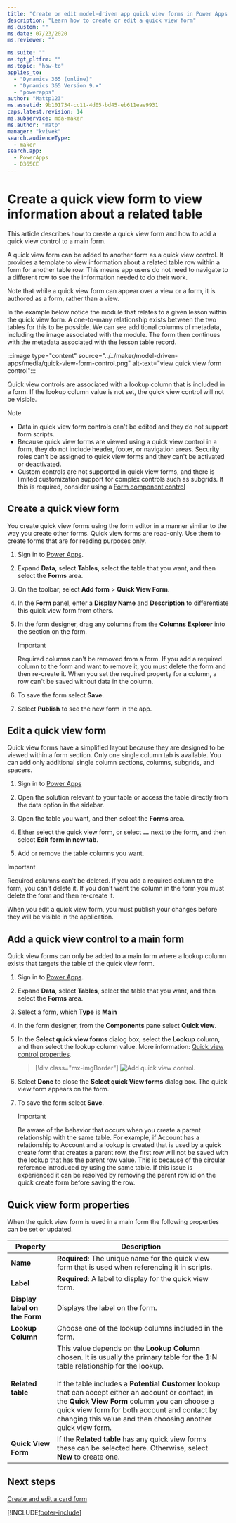 ```yaml
---
title: "Create or edit model-driven app quick view forms in Power Apps | MicrosoftDocs"
description: "Learn how to create or edit a quick view form"
ms.custom: ""
ms.date: 07/23/2020
ms.reviewer: ""

ms.suite: ""
ms.tgt_pltfrm: ""
ms.topic: "how-to"
applies_to: 
  - "Dynamics 365 (online)"
  - "Dynamics 365 Version 9.x"
  - "powerapps"
author: "Mattp123"
ms.assetid: 9b101734-cc11-4d05-bd45-eb611eae9931
caps.latest.revision: 14
ms.subservice: mda-maker
ms.author: "matp"
manager: "kvivek"
search.audienceType: 
  - maker
search.app: 
  - PowerApps
  - D365CE
---
```


# Create a quick view form to view information about a related table

This article describes how to create a quick view form and how to add a quick view control to a main form.

A quick view form can be added to another form as a quick view control. It provides a template to view information about a related table row within a form for another table row. This means app users do not need to navigate to a different row to see the information needed to do their work.

Note that while a quick view form can appear over a view or a form, it is authored as a form, rather than a view.

In the example below notice the module that relates to a given lesson within the quick view form.  A one-to-many relationship exists between the two tables for this to be possible.  We can see additional columns of metadata, including the image associated with the module. The form then continues with the metadata associated with the lesson table record.

:::image type="content" source="../../maker/model-driven-apps/media/quick-view-form-control.png" alt-text="view quick view form control":::
  
 Quick view controls are associated with a lookup column that is included in a form. If the lookup column value is not set, the quick view control will not be visible.  
  
> [!NOTE]
> - Data in quick view form controls can't be edited and they do not support form scripts. 
> - Because quick view forms are viewed using a quick view control in a form, they do not include header, footer, or navigation areas. Security roles can't be assigned to quick view forms and they can't be activated or deactivated.
> - Custom controls are not supported in quick view forms, and there is limited customization support for complex controls such as subgrids. If this is required, consider using a [Form component control](form-component-control.md)
  
<a name="BKMK_CreateQFV"></a>

## Create a quick view form

 You create quick view forms using the form editor in a manner similar to the way you create other forms. Quick view forms are read-only. Use them to create forms that are for reading purposes only.  
  
1. Sign in to [Power Apps](https://make.powerapps.com/?utm_source=padocs&utm_medium=linkinadoc&utm_campaign=referralsfromdoc).  

2. Expand **Data**, select **Tables**, select the table that you want, and then select the **Forms** area.
  
3. On the toolbar, select **Add form** > **Quick View Form**.  
  
4. In the **Form** panel, enter a **Display Name** and **Description** to differentiate this quick view form from others.  
  
5. In the form designer, drag any columns from the **Columns Explorer** into the section on the form.

    > [!IMPORTANT]
    > Required columns can't be removed from a form. If you add a required column to the form and want to remove it, you must delete the form and then re-create it. When you set the required property for a column, a row can't be saved without data in the column.

7. To save the form select **Save**.  

8. Select **Publish** to see the new form in the app.
  
<a name="BKMK_EditQVF"></a>   
## Edit a quick view form

Quick view forms have a simplified layout because they are designed to be viewed within a form section. Only one single column tab is available. You can add only additional single column sections, columns, subgrids, and spacers.

1. Sign in to [Power Apps](https://make.powerapps.com/?utm_source=padocs&utm_medium=linkinadoc&utm_campaign=referralsfromdoc)

1. Open the solution relevant to your table or access the table directly from the data option in the sidebar.

1. Open the table you want, and then select the **Forms** area.

1. Either select the quick view form, or select **...** next to the form, and then select **Edit form in new tab**.

1. Add or remove the table columns you want.
  
  > [!IMPORTANT]
  > Required columns can't be deleted. If you add a required column to the form, you can't delete it. If you don't want the column in the form you must delete the form and then re-create it.
  
 When you edit a quick view form, you must publish your changes before they will be visible in the application.  
  
<a name="BKMK_AddQVF"></a>   
## Add a quick view control to a main form

Quick view forms can only be added to a main form where a lookup column exists that targets the table of the quick view form.  
  
1.  Sign in to [Power Apps](https://make.powerapps.com/?utm_source=padocs&utm_medium=linkinadoc&utm_campaign=referralsfromdoc).  

2.  Expand **Data**, select **Tables**, select the table that you want, and then select the **Forms** area.  

3. Select a form, which **Type** is **Main**
4. In the form designer, from the **Components** pane select **Quick view**.  
  
5.  In the **Select quick view forms** dialog box, select the **Lookup** column, and then select the lookup column value. More information: [Quick view control properties](quick-view-control-properties-legacy.md).  

    > [!div class="mx-imgBorder"] 
    > ![Add quick view control.](media/add-quick-view-control.png "Add quick view control to main form")

6.  Select **Done** to close the **Select quick View forms** dialog box. The quick view form appears on the form.

7.  To save the form select **Save**.  

    > [!IMPORTANT]
    > Be aware of the behavior that occurs when you create a parent relationship with the same table. For example, if Account has a relationship to Account and a lookup is created that is used by a quick create form that creates a parent row, the first row will not be saved with the lookup that has the parent row value. This is because of the circular reference introduced by using the same table. If this issue is experienced it can be resolved by removing the parent row id on the quick create form before saving the row.

## Quick view form properties

When the quick view form is used in a main form the following properties can be set or updated.

|Property|Description|  
|--------------|-----------------|  
|**Name**|**Required**: The unique name for the quick view form that is used when referencing it in scripts.|  
|**Label**|**Required**: A label to display for the quick view form.|  
|**Display label on the Form**|Displays the label on the form.|  
|**Lookup Column**|Choose one of the lookup columns included in the form.|  
|**Related table**|This value depends on the **Lookup Column** chosen. It is usually the primary table for the 1:N table relationship for the lookup.<br /><br /> If the table includes a **Potential Customer** lookup that can accept either an account or contact, in the **Quick View Form** column you can choose a quick view form for both account and contact by changing this value and then choosing another quick view form.|  
|**Quick View Form**|If the **Related table** has any quick view forms these can be selected here. Otherwise, select **New** to create one.<br />  

## Next steps
  
[Create and edit a card form](create-card-forms.md)

[!INCLUDE[footer-include](../../includes/footer-banner.md)]
